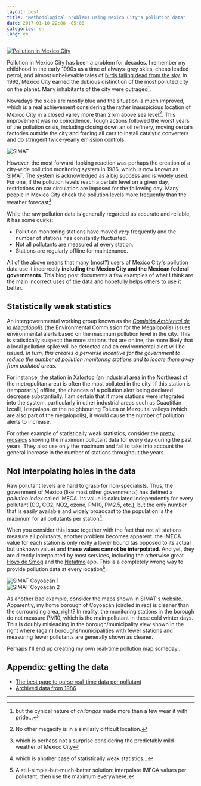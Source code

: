 ```yaml
---
layout: post
title: "Methodological problems using Mexico City's pollution data"
date: 2017-01-10 22:08 -05:00
categories: en
lang: en
---
```


<a href="https://commons.wikimedia.org/wiki/File:AerialViewMexicoCity.jpg"><img src="{{ site.baseurl }}/img/blog/mexico-city.jpg" class="img-responsive center-block" alt="Pollution in Mexico City"></a>

Pollution in Mexico City has been a problem for decades.
I remember my childhood in the early 1990s as a time of always-grey skies, cheap leaded petrol, and almost unbelievable tales of [birds falling dead from the sky](http://articles.chicagotribune.com/1986-02-04/news/8601090418_1_pollution-levels-mexico-city-dead-birds).
In 1992, Mexico City earned the dubious distinction of the most polluted city on the planet.
Many inhabitants of the city were outraged[^1].

Nowadays the skies are mostly blue and the situation is much improved, which is a real achievement considering the rather inauspicious location of Mexico City in a closed valley more than 2 km above sea level[^2].
This improvement was no coincidence.
Tough actions followed the worst years of the pollution crisis, including closing down an oil refinery, moving certain factories outside the city and forcing all cars to install catalytic converters and do stringent twice-yearly emission controls.

<img src="{{ site.baseurl }}/img/blog/simat.png" class="img-responsive center-block" alt="SIMAT">

However, the most forward-looking reaction was perhaps the creation of a city-wide pollution monitoring system in 1986, which is now known as [SIMAT](http://www.aire.cdmx.gob.mx).
The system is acknowledged as a big success and is widely used.
For one, if the pollution levels reach a certain level on a given day, restrictions on car circulation are imposed for the following day.
Many people in Mexico City check the pollution levels more frequently than the weather forecast[^3].

While the raw pollution data is generally regarded as accurate and reliable, it has some quirks:
* Pollution monitoring stations have moved *very* frequently and the number of stations has constantly fluctuated.
* Not all pollutants are measured at every station.
* Stations are regularly offline for maintenance.

All of the above means that many (most?) users of Mexico City's pollution data use it incorrectly **including the Mexico City and the Mexican federal governments**.
This blog post documents a few examples of what I think are the main incorrect uses of the data and hopefully helps others to use it better.

## Statistically weak statistics

An intergovernmental working group known as the *[Comisión Ambiental de la Megalópolis](http://www.gob.mx/comisionambiental)* (the Environmental Commission for the Megalopolis) issues environmental alerts based on the maximum pollution level in the city.
This is statistically suspect: the more stations that are online, the more likely that a local pollution spike will be detected and an environmental alert will be issued.
*In turn, this creates a perverse incentive for the government to reduce the number of pollution monitoring stations and to locate them away from polluted areas.*

For instance, the station in Xalostoc (an industrial area in the Northeast of the metropolitan area) is often the most polluted in the city.
If this station is (temporarily) offline, the chances of a pollution alert being declared decrease substantially.
I am certain that if more stations were integrated into the system, particularly in other industrial areas such as Cuautitlán Izcalli, Iztapalapa, or the neighbouring Toluca or Mezquital valleys (which are also part of the megalopolis), it would cause the number of pollution alerts to increase.

For other example of statistically weak statistics, consider the [pretty mosaics](http://www.aire.cdmx.gob.mx/default.php?opc='aqBhnmOkYw==') showing the maximum pollutant data for every day during the past years.
They also use only the maximum and fail to take into account the general increase in the number of stations throughout the years.

## Not interpolating holes in the data

Raw pollutant levels are hard to grasp for non-specialists.
Thus, the government of Mexico (like most other governments) has defined a *pollution index* called IMECA.
Its value is calculated independently for every pollutant (CO, CO2, NO2, ozone, PM10, PM2.5, etc.), but the only number that is easily available and widely broadcast to the population is the maximum for all pollutants per station[^4].

When you consider this issue together with the fact that not all stations measure all pollutants, another problem becomes apparent: the IMECA value for each station is only really a lower bound (as opposed to its actual but unknown value) and **these values cannot be interpolated**.
And yet, they are directly interpolated by most services, including the otherwise great [Hoyo de Smog](https://hoyodesmog.diegovalle.net/) and the [Netatmo](https://www.netatmo.com/) app.
This is a completely wrong way to provide pollution data at every location[^5].

<div class="row">
	<div class="col-sm-6 col-xs-6"><img src="{{ site.baseurl }}/img/blog/simat-coyoacan-1.png" class="img-responsive center-block" alt="SIMAT Coyoacán 1"></div>
	<div class="col-sm-6 col-xs-6"><img src="{{ site.baseurl }}/img/blog/simat-coyoacan-2.png" class="img-responsive center-block" alt="SIMAT Coyoacán 2"></div>
</div>

As another bad example, consider the maps shown in SIMAT's website.
Apparently, my home borough of Coyoacán (circled in red) is cleaner than the surrounding area, right?
In reality, the monitoring stations in the borough do not measure PM10, which is the main pollutant in these cold winter days.
This is doubly misleading in the borough/municipality view shown in the right where (again) boroughs/municipalities with fewer stations and measuring fewer pollutants are generally shown as cleaner.

Perhaps I'll end up creating my own real-time pollution map someday...

## Appendix: getting the data

* [The best page to parse real-time data per pollutant](http://www.aire.cdmx.gob.mx/mapa-concentraciones/mapa.php)
* [Archived data from 1986](http://www.aire.cdmx.gob.mx/default.php?opc='aKBhnmI='&opcion=Zg==)

---------

[^1]: but the cynical nature of *chilangos* made more than a few wear it with pride...
[^2]: No other megacity is in a similarly difficult location.
[^3]: which is perhaps not a surprise considering the predictably mild weather of Mexico City
[^4]: which is another case of statistically weak statistics...
[^5]: A still-simple-but-much-better solution: interpolate IMECA values per pollutant, then use the maximum everywhere.